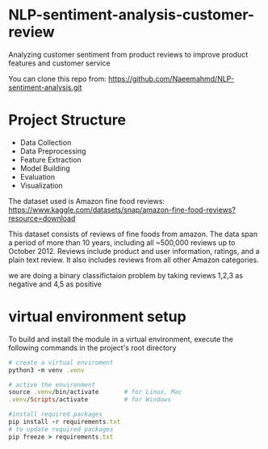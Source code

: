 # NLP-sentiment-analysis-customer-review
Analyzing customer sentiment from product reviews to improve product features and customer service

You can clone this repo from: https://github.com/Naeemahmd/NLP-sentiment-analysis.git

# Project Structure
- Data Collection
- Data Preprocessing
- Feature Extraction
- Model Building
- Evaluation
- Visualization

The dataset used is Amazon fine food reviews: https://www.kaggle.com/datasets/snap/amazon-fine-food-reviews?resource=download

This dataset consists of reviews of fine foods from amazon. The data span a period of more than 10 years, including all ~500,000 reviews up to October 2012. Reviews include product and user information, ratings, and a plain text review. It also includes reviews from all other Amazon categories.

we are doing a binary classifictaion problem by taking reviews 1,2,3 as negative and 4,5 as positive

# virtual environment setup
To build and install the module in a virtual environment, execute the following commands in the project's root directory

```ruby
# create a virtual enviroment     
python3 -m venv .venv

# active the environment
source .venv/bin/activate       # for Linux, Mac
.venv/Scripts/activate          # for Windows

#install required packages
pip install -r requirements.txt
# to update required packages
pip freeze > requirements.txt

```
